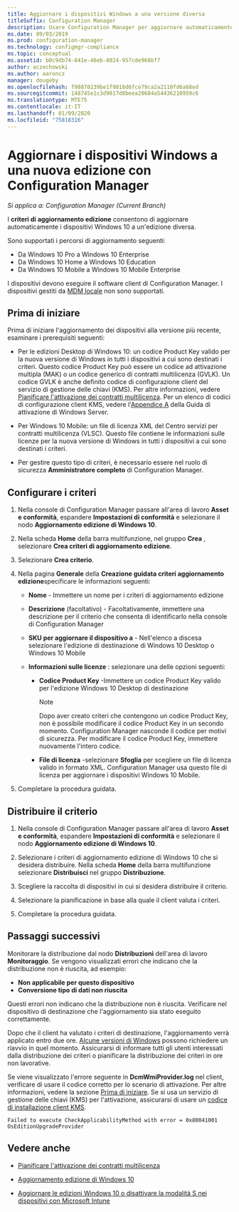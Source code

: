 ```yaml
---
title: Aggiornare i dispositivi Windows a una versione diversa
titleSuffix: Configuration Manager
description: Usare Configuration Manager per aggiornare automaticamente i dispositivi Windows 10 a un'edizione diversa di Windows.
ms.date: 09/03/2019
ms.prod: configuration-manager
ms.technology: configmgr-compliance
ms.topic: conceptual
ms.assetid: b0c9db74-841e-46eb-8924-957cde968bf7
author: aczechowski
ms.author: aaroncz
manager: dougeby
ms.openlocfilehash: f98870239be1f9018d6fce79ca2a2110fd6a68ed
ms.sourcegitcommit: 148745e1c3d9817d8beea20684a54436210959c6
ms.translationtype: MTE75
ms.contentlocale: it-IT
ms.lasthandoff: 01/09/2020
ms.locfileid: "75818316"
---
```

# <a name="upgrade-windows-devices-to-a-new-edition-with-configuration-manager"></a>Aggiornare i dispositivi Windows a una nuova edizione con Configuration Manager

*Si applica a: Configuration Manager (Current Branch)*

I **criteri di aggiornamento edizione** consentono di aggiornare automaticamente i dispositivi Windows 10 a un'edizione diversa.

Sono supportati i percorsi di aggiornamento seguenti:

- Da Windows 10 Pro a Windows 10 Enterprise
- Da Windows 10 Home a Windows 10 Education
- Da Windows 10 Mobile a Windows 10 Mobile Enterprise

I dispositivi devono eseguire il software client di Configuration Manager. I dispositivi gestiti da [MDM locale](/sccm/mdm/understand/manage-mobile-devices-with-on-premises-infrastructure) non sono supportati.

## <a name="before-you-start"></a>Prima di iniziare

Prima di iniziare l'aggiornamento dei dispositivi alla versione più recente, esaminare i prerequisiti seguenti:  

- Per le edizioni Desktop di Windows 10: un codice Product Key valido per la nuova versione di Windows in tutti i dispositivi a cui sono destinati i criteri. Questo codice Product Key può essere un codice ad attivazione multipla (MAK) o un codice generico di contratti multilicenza (GVLK). Un codice GVLK è anche definito codice di configurazione client del servizio di gestione delle chiavi (KMS). Per altre informazioni, vedere [Pianificare l'attivazione dei contratti multilicenza](https://docs.microsoft.com/windows/deployment/volume-activation/plan-for-volume-activation-client). Per un elenco di codici di configurazione client KMS, vedere l'[Appendice A](https://docs.microsoft.com/windows-server/get-started/kmsclientkeys) della Guida di attivazione di Windows Server. <!--496871-->  

- Per Windows 10 Mobile: un file di licenza XML del Centro servizi per contratti multilicenza (VLSC). Questo file contiene le informazioni sulle licenze per la nuova versione di Windows in tutti i dispositivi a cui sono destinati i criteri.

- Per gestire questo tipo di criteri, è necessario essere nel ruolo di sicurezza **Amministratore completo** di Configuration Manager.

## <a name="configure-the-policy"></a>Configurare i criteri  

1. Nella console di Configuration Manager passare all'area di lavoro **Asset e conformità**, espandere **Impostazioni di conformità** e selezionare il nodo **Aggiornamento edizione di Windows 10**.  

2. Nella scheda **Home** della barra multifunzione, nel gruppo **Crea** , selezionare **Crea criteri di aggiornamento edizione**.  

3. Selezionare **Crea criterio**.  

4. Nella pagina **Generale** della **Creazione guidata criteri aggiornamento edizione**specificare le informazioni seguenti:  

    - **Nome** - Immettere un nome per i criteri di aggiornamento edizione  

    - **Descrizione** (facoltativo) - Facoltativamente, immettere una descrizione per il criterio che consenta di identificarlo nella console di Configuration Manager  

    - **SKU per aggiornare il dispositivo a** - Nell'elenco a discesa selezionare l'edizione di destinazione di Windows 10 Desktop o Windows 10 Mobile  

    - **Informazioni sulle licenze** : selezionare una delle opzioni seguenti:  

        - **Codice Product Key** -Immettere un codice Product Key valido per l'edizione Windows 10 Desktop di destinazione  

            > [!NOTE]  
            > Dopo aver creato criteri che contengono un codice Product Key, non è possibile modificare il codice Product Key in un secondo momento. Configuration Manager nasconde il codice per motivi di sicurezza. Per modificare il codice Product Key, immettere nuovamente l'intero codice.  

        - **File di licenza** -selezionare **Sfoglia** per scegliere un file di licenza valido in formato XML. Configuration Manager usa questo file di licenza per aggiornare i dispositivi Windows 10 Mobile.  

5. Completare la procedura guidata.  

## <a name="deploy-the-policy"></a>Distribuire il criterio  

1. Nella console di Configuration Manager passare all'area di lavoro **Asset e conformità**, espandere **Impostazioni di conformità** e selezionare il nodo **Aggiornamento edizione di Windows 10**.  

2. Selezionare i criteri di aggiornamento edizione di Windows 10 che si desidera distribuire. Nella scheda **Home** della barra multifunzione selezionare **Distribuisci** nel gruppo **Distribuzione**.  

3. Scegliere la raccolta di dispositivi in cui si desidera distribuire il criterio.

4. Selezionare la pianificazione in base alla quale il client valuta i criteri.

5. Completare la procedura guidata.

## <a name="next-steps"></a>Passaggi successivi

Monitorare la distribuzione dal nodo **Distribuzioni** dell'area di lavoro **Monitoraggio**. Se vengono visualizzati errori che indicano che la distribuzione non è riuscita, ad esempio:

- **Non applicabile per questo dispositivo**
- **Conversione tipo di dati non riuscita**

Questi errori non indicano che la distribuzione non è riuscita. Verificare nel dispositivo di destinazione che l'aggiornamento sia stato eseguito correttamente.

Dopo che il client ha valutato i criteri di destinazione, l'aggiornamento verrà applicato entro due ore. [Alcune versioni di Windows](https://docs.microsoft.com/windows/deployment/upgrade/windows-10-edition-upgrades) possono richiedere un riavvio in quel momento. Assicurarsi di informare tutti gli utenti interessati dalla distribuzione dei criteri o pianificare la distribuzione dei criteri in ore non lavorative.

Se viene visualizzato l'errore seguente in **DcmWmiProvider.log** nel client, verificare di usare il codice corretto per lo scenario di attivazione. Per altre informazioni, vedere la sezione [Prima di iniziare](#before-you-start). Se si usa un servizio di gestione delle chiavi (KMS) per l'attivazione, assicurarsi di usare un [codice di installazione client KMS](https://docs.microsoft.com/windows-server/get-started/kmsclientkeys).  <!-- 496871 -->

`Failed to execute CheckApplicabilityMethod with error = 0x80041001 OsEditionUpgradeProvider`

## <a name="see-also"></a>Vedere anche

- [Pianificare l'attivazione dei contratti multilicenza](https://docs.microsoft.com/windows/deployment/volume-activation/plan-for-volume-activation-client)

- [Aggiornamento edizione di Windows 10](https://docs.microsoft.com/windows/deployment/upgrade/windows-10-edition-upgrades)

- [Aggiornare le edizioni Windows 10 o disattivare la modalità S nei dispositivi con Microsoft Intune](https://docs.microsoft.com/intune/edition-upgrade-configure-windows-10)
